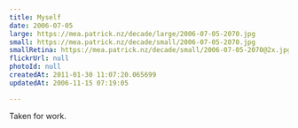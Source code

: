 ```yaml
---
title: Myself
date: 2006-07-05
large: https://mea.patrick.nz/decade/large/2006-07-05-2070.jpg
small: https://mea.patrick.nz/decade/small/2006-07-05-2070.jpg
smallRetina: https://mea.patrick.nz/decade/small/2006-07-05-2070@2x.jpg
flickrUrl: null
photoId: null
createdAt: 2011-01-30 11:07:20.065699
updatedAt: 2006-11-15 07:19:05

---
```

Taken for work.

